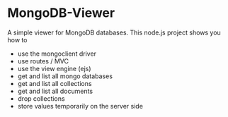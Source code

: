 # MongoDB-Viewer
A simple viewer for MongoDB databases.
This node.js project shows you how to
  - use the mongoclient driver
  - use routes / MVC
  - use the view engine (ejs)
  - get and list all mongo databases
  - get and list all collections
  - get and list all documents
  - drop collections
  - store values temporarily on the server side
